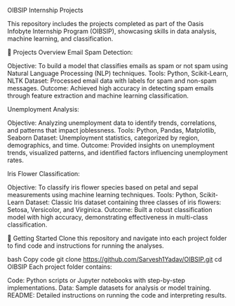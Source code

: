 OIBSIP Internship Projects

This repository includes the projects completed as part of the Oasis Infobyte Internship Program (OIBSIP), showcasing skills in data analysis, machine learning, and classification.

📂 Projects Overview
Email Spam Detection:

Objective: To build a model that classifies emails as spam or not spam using Natural Language Processing (NLP) techniques.
Tools: Python, Scikit-Learn, NLTK
Dataset: Processed email data with labels for spam and non-spam messages.
Outcome: Achieved high accuracy in detecting spam emails through feature extraction and machine learning classification.

Unemployment Analysis:

Objective: Analyzing unemployment data to identify trends, correlations, and patterns that impact joblessness.
Tools: Python, Pandas, Matplotlib, Seaborn
Dataset: Unemployment statistics, categorized by region, demographics, and time.
Outcome: Provided insights on unemployment trends, visualized patterns, and identified factors influencing unemployment rates.

Iris Flower Classification:

Objective: To classify iris flower species based on petal and sepal measurements using machine learning techniques.
Tools: Python, Scikit-Learn
Dataset: Classic Iris dataset containing three classes of iris flowers: Setosa, Versicolor, and Virginica.
Outcome: Built a robust classification model with high accuracy, demonstrating effectiveness in multi-class classification.

🚀 Getting Started
Clone this repository and navigate into each project folder to find code and instructions for running the analyses.

bash
Copy code
git clone https://github.com/Sarvesh1Yadav/OIBSIP.git
cd OIBSIP
Each project folder contains:

Code: Python scripts or Jupyter notebooks with step-by-step implementations.
Data: Sample datasets for analysis or model training.
README: Detailed instructions on running the code and interpreting results.
